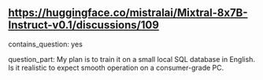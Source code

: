 ## https://huggingface.co/mistralai/Mixtral-8x7B-Instruct-v0.1/discussions/109

contains_question: yes

question_part: My plan is to train it on a small local SQL database in English. Is it realistic to expect smooth operation on a consumer-grade PC.
